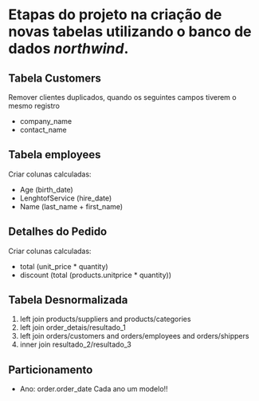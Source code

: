 # Etapas do projeto na criação de novas tabelas utilizando o banco de dados *northwind*.


## Tabela Customers
 
Remover clientes duplicados, quando os seguintes campos tiverem o mesmo registro
* company_name
* contact_name

## Tabela employees

Criar colunas calculadas:
* Age (birth_date)
* LenghtofService (hire_date)
* Name (last_name + first_name)

## Detalhes do Pedido
Criar colunas calculadas:
* total (unit_price * quantity)
* discount (total (products.unitprice * quantity))


## Tabela Desnormalizada
1. left join products/suppliers and products/categories
2. left join order_detais/resultado_1
3. left join orders/customers and orders/employees and orders/shippers
4. inner join resultado_2/resultado_3


## Particionamento

* Ano: order.order_date
Cada ano um modelo!!
